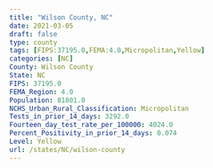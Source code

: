 ```yaml
---
title: "Wilson County, NC"
date: 2021-03-05
draft: false
type: county
tags: [FIPS:37195.0,FEMA:4.0,Micropolitan,Yellow]
categories: [NC]
County: Wilson County
State: NC
FIPS: 37195.0
FEMA_Region: 4.0
Population: 81801.0
NCHS_Urban_Rural_Classification: Micropolitan
Tests_in_prior_14_days: 3292.0
Fourteen_day_test_rate_per_100000: 4024.0
Percent_Positivity_in_prior_14_days: 0.074
Level: Yellow
url: /states/NC/wilson-county
---
```



